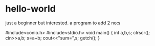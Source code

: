 # hello-world
just a beginner but interested.
a program to add 2 no:s

#include<conio.h>
#include<stdio.h>
void main()
{
int a,b,s;
clrscr();
cin>>a,b;
s=a+b;
cout<<"sum=",s;
getch();
}
